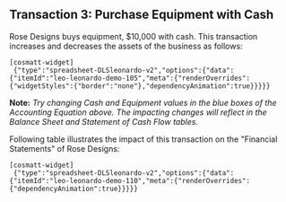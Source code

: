 ## Transaction 3: Purchase Equipment with Cash

Rose Designs buys equipment, $10,000 with cash. This transaction increases and decreases the assets of the business as follows:

```
[cosmatt-widget]
 {"type":"spreadsheet-DLSleonardo-v2","options":{"data":{"itemId":"leo-leonardo-demo-105","meta":{"renderOverrides":{"widgetStyles":{"border":"none"},"dependencyAnimation":true}}}}} 
```

**Note:** *Try changing Cash and Equipment values in the blue boxes of the Accounting Equation above. The impacting changes will reflect in the Balance Sheet and Statement of Cash Flow tables.*

Following table illustrates the impact of this transaction on the "Financial Statements" of Rose Designs:

```
[cosmatt-widget]
 {"type":"spreadsheet-DLSleonardo-v2","options":{"data":{"itemId":"leo-leonardo-demo-110","meta":{"renderOverrides":{"dependencyAnimation":true}}}}} 
```
